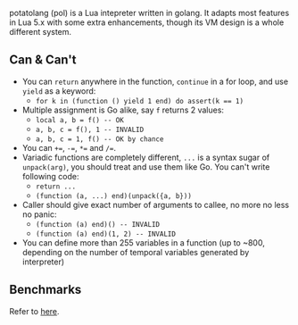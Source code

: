 potatolang (pol) is a Lua intepreter written in golang. It adapts most features in Lua 5.x with some extra enhancements, though its VM design is a whole different system.

## Can & Can't

- You can `return` anywhere in the function, `continue` in a for loop, and use `yield` as a keyword:
    - `for k in (function () yield 1 end) do assert(k == 1)`
- Multiple assignment is Go alike, say `f` returns 2 values:
    - `local a, b = f() -- OK`
    - `a, b, c = f(), 1 -- INVALID`
    - `a, b, c = 1, f() -- OK by chance`
- You can `+=`, `-=`, `*=` and `/=`.
- Variadic functions are completely different, `...` is a syntax sugar of `unpack(arg)`, you should treat and use them like Go. You can't write following code: 
    - `return ...`
    - `(function (a, ...) end)(unpack({a, b}))`
- Caller should give exact number of arguments to callee, no more no less no panic:
    - `(function (a) end)() -- INVALID`
    - `(function (a) end)(1, 2) -- INVALID`
- You can define more than 255 variables in a function (up to ~800, depending on the number of temporal variables generated by interpreter)

## Benchmarks

Refer to [here](https://github.com/coyove/potatolang/blob/master/tests/bench/perf.md).

